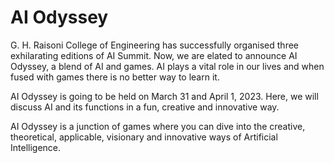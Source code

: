 # AI Odyssey 

G. H. Raisoni College of Engineering has successfully organised three exhilarating editions of AI Summit. Now, we are elated to announce AI Odyssey, a blend of AI and games. AI plays a vital role in our lives and when fused with games there is no better way to learn it.

AI Odyssey is going to be held on March 31 and April 1, 2023. Here, we will discuss AI and its functions in a fun, creative and innovative way.

AI Odyssey is a junction of games where you can dive into the creative, theoretical, applicable, visionary and innovative ways of Artificial Intelligence.
